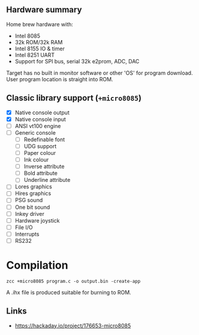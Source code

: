 ## Hardware summary

Home brew hardware with:

* Intel 8085
* 32k ROM/32k RAM
* Intel 8155 IO & timer
* Intel 8251 UART
* Support for SPI bus, serial 32k e2prom, ADC, DAC

Target has no built in monitor software or other 'OS' for program download. User program location is straight into ROM.

## Classic library support (`+micro8085`)

* [x] Native console output
* [x] Native console input
* [ ] ANSI vt100 engine
* [ ] Generic console
    * [ ] Redefinable font 
    * [ ] UDG support
    * [ ] Paper colour
    * [ ] Ink colour
    * [ ] Inverse attribute
    * [ ] Bold attribute
    * [ ] Underline attribute
* [ ] Lores graphics
* [ ] Hires graphics
* [ ] PSG sound
* [ ] One bit sound
* [ ] Inkey driver
* [ ] Hardware joystick
* [ ] File I/O
* [ ] Interrupts
* [ ] RS232

# Compilation

    zcc +micro8085 program.c -o output.bin -create-app

A .ihx file is produced suitable for burning to ROM.

## Links

* https://hackaday.io/project/176653-micro8085
